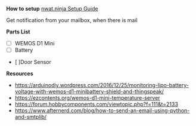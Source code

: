 **How to setup**
[nwat.ninja Setup Guide](http://nwgat.ninja/mailboxninja)

Get notification from your mailbox, when there is mail

**Parts List**
* [ ] WEMOS D1 Mini
* [ ] Battery
* [ ]Door Sensor

**Resources**
* https://arduinodiy.wordpress.com/2016/12/25/monitoring-lipo-battery-voltage-with-wemos-d1-minibattery-shield-and-thingspeak/
* https://ezcontents.org/wemos-d1-mini-temperature-server
* https://forum.hobbycomponents.com/viewtopic.php?f=111&t=2133
* https://www.afternerd.com/blog/how-to-send-an-email-using-python-and-smtplib/
